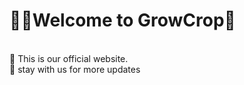 ﻿# 📌🌐Welcome to GrowCrop🌱
 <br>
📌 This is our official website.
 <br>
📌 stay with us for more updates 
